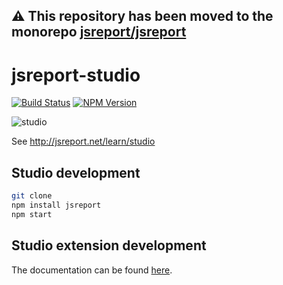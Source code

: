 **⚠️ This repository has been moved to the monorepo [jsreport/jsreport](https://github.com/jsreport/jsreport)**
--

# jsreport-studio
[![Build Status](https://travis-ci.org/jsreport/jsreport-studio.png?branch=master)](https://travis-ci.org/jsreport/jsreport-studio)
[![NPM Version](http://img.shields.io/npm/v/jsreport-studio.svg?style=flat-square)](https://npmjs.com/package/jsreport-studio)

![studio](http://jsreport.net/img/jsreport-studio.gif)

See http://jsreport.net/learn/studio

## Studio development

```sh
git clone
npm install jsreport
npm start
```

## Studio extension development
The documentation can be found [here](https://jsreport.net/learn/extending-studio).
